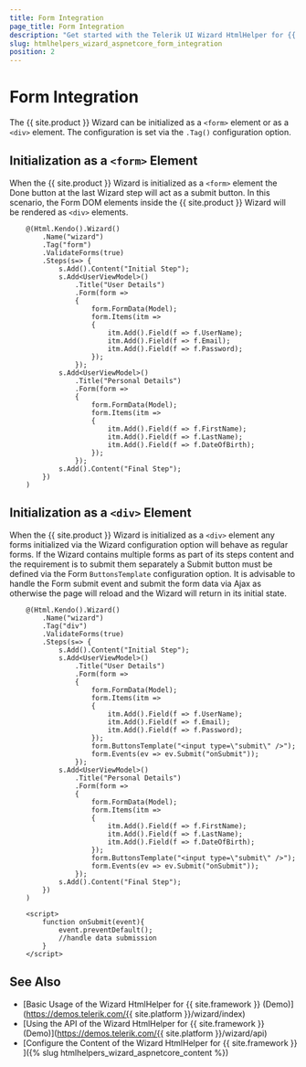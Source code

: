 ```yaml
---
title: Form Integration
page_title: Form Integration
description: "Get started with the Telerik UI Wizard HtmlHelper for {{ site.framework }} and learn how the Wizard integrates with the Telerik UI Form HtmlHelper for {{ site.framework }}."
slug: htmlhelpers_wizard_aspnetcore_form_integration
position: 2
---
```


# Form Integration

The {{ site.product }} Wizard can be initialized as a `<form>` element or as a `<div>` element. The configuration is set via the `.Tag()` configuration option.

## Initialization as a `<form>` Element

When the {{ site.product }} Wizard is initialized as a `<form>` element the Done button at the last Wizard step will act as a submit button. In this scenario, the Form DOM elements inside the {{ site.product }} Wizard will be rendered as `<div>` elements.

```Razor
    @(Html.Kendo().Wizard()
        .Name("wizard")
        .Tag("form")
        .ValidateForms(true)
        .Steps(s=> {
            s.Add().Content("Initial Step");
            s.Add<UserViewModel>()
                .Title("User Details")
                .Form(form =>
                {
                    form.FormData(Model);
                    form.Items(itm =>
                    {
                        itm.Add().Field(f => f.UserName);
                        itm.Add().Field(f => f.Email);
                        itm.Add().Field(f => f.Password);
                    });
                });
            s.Add<UserViewModel>()
                .Title("Personal Details")
                .Form(form =>
                {
                    form.FormData(Model);
                    form.Items(itm =>
                    {
                        itm.Add().Field(f => f.FirstName);
                        itm.Add().Field(f => f.LastName);
                        itm.Add().Field(f => f.DateOfBirth);
                    });
                });
            s.Add().Content("Final Step");
        })
    )
```

## Initialization as a `<div>` Element

When the {{ site.product }} Wizard is initialized as a `<div>` element any forms initialized via the Wizard configuration option will behave as regular forms. If the Wizard contains multiple forms as part of its steps content and the requirement is to submit them separately a Submit button must be defined via the Form `ButtonsTemplate` configuration option. It is advisable to handle the Form submit event and submit the form data via Ajax as otherwise the page will reload and the Wizard will return in its initial state.

```Razor
    @(Html.Kendo().Wizard()
        .Name("wizard")
        .Tag("div")
        .ValidateForms(true)
        .Steps(s=> {
            s.Add().Content("Initial Step");
            s.Add<UserViewModel>()
                .Title("User Details")
                .Form(form =>
                {
                    form.FormData(Model);
                    form.Items(itm =>
                    {
                        itm.Add().Field(f => f.UserName);
                        itm.Add().Field(f => f.Email);
                        itm.Add().Field(f => f.Password);
                    });
                    form.ButtonsTemplate("<input type=\"submit\" />");
                    form.Events(ev => ev.Submit("onSubmit"));
                });
            s.Add<UserViewModel>()
                .Title("Personal Details")
                .Form(form =>
                {
                    form.FormData(Model);
                    form.Items(itm =>
                    {
                        itm.Add().Field(f => f.FirstName);
                        itm.Add().Field(f => f.LastName);
                        itm.Add().Field(f => f.DateOfBirth);
                    });
                    form.ButtonsTemplate("<input type=\"submit\" />");
                    form.Events(ev => ev.Submit("onSubmit"));
                });
            s.Add().Content("Final Step");
        })
    )

    <script>
        function onSubmit(event){
            event.preventDefault();
            //handle data submission
        }
    </script>
```

## See Also

* [Basic Usage of the Wizard HtmlHelper for {{ site.framework }} (Demo)](https://demos.telerik.com/{{ site.platform }}/wizard/index)
* [Using the API of the Wizard HtmlHelper for {{ site.framework }} (Demo)](https://demos.telerik.com/{{ site.platform }}/wizard/api)
* [Configure the Content of the Wizard HtmlHelper for {{ site.framework }} ]({% slug htmlhelpers_wizard_aspnetcore_content %})
